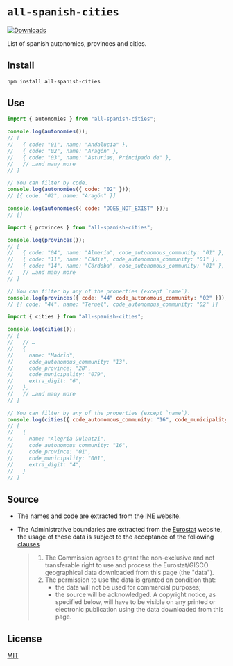 # `all-spanish-cities`

[![Downloads][downloads-badge]][downloads]

List of spanish autonomies, provinces and cities.

## Install

```sh
npm install all-spanish-cities
```

## Use

```js
import { autonomies } from "all-spanish-cities";

console.log(autonomies());
// [
//   { code: "01", name: "Andalucía" },
//   { code: "02", name: "Aragón" },
//   { code: "03", name: "Asturias, Principado de" },
//   // …and many more
// ]

// You can filter by code.
console.log(autonomies({ code: "02" }));
// [{ code: "02", name: "Aragón" }]

console.log(autonomies({ code: "DOES_NOT_EXIST" }));
// []
```

```js
import { provinces } from "all-spanish-cities";

console.log(provinces());
// [
//   { code: "04", name: "Almería", code_autonomous_community: "01" },
//   { code: "11", name: "Cádiz", code_autonomous_community: "01" },
//   { code: "14", name: "Córdoba", code_autonomous_community: "01" },
//   // …and many more
// ]

// You can filter by any of the properties (except `name`).
console.log(provinces({ code: "44" code_autonomous_community: "02" }));
// [{ code: "44", name: "Teruel", code_autonomous_community: "02" }]
```

```js
import { cities } from "all-spanish-cities";

console.log(cities());
// [
//   // …
//   {
//     name: "Madrid",
//     code_autonomous_community: "13",
//     code_province: "28",
//     code_municipality: "079",
//     extra_digit: "6",
//   },
//   // …and many more
// ]

// You can filter by any of the properties (except `name`).
console.log(cities({ code_autonomous_community: "16", code_municipality: "001" }));
// [
//   {
//     name: "Alegría-Dulantzi",
//     code_autonomous_community: "16",
//     code_province: "01",
//     code_municipality: "001",
//     extra_digit: "4",
//   }
// ]
```

## Source

- The names and code are extracted from the [INE][ine] website.

- The Administrative boundaries are extracted from the [Eurostat][Eurostat] website, the usage of these data is subject to the acceptance of the following [clauses][clauses]

  > 1. The Commission agrees to grant the non-exclusive and not transferable right to use and process the Eurostat/GISCO geographical data downloaded from this page (the "data").
  > 2. The permission to use the data is granted on condition that:
  >     - the data will not be used for commercial purposes;
  >     - the source will be acknowledged. A copyright notice, as specified below, will have to be visible on any printed or electronic publication using the data downloaded from this page.

## License

[MIT][license]

<!-- Definition -->

[ine]: https://www.ine.es/dyngs/INEbase/es/operacion.htm?c=Estadistica_C&cid=1254736177031&menu=ultiDatos&idp=1254734710990
[eurostat]: https://ec.europa.eu/eurostat/web/gisco/geodata/reference-data/administrative-units-statistical-units/countries
[clauses]: https://ec.europa.eu/eurostat/web/gisco/geodata/reference-data/administrative-units-statistical-units

[downloads-badge]: https://img.shields.io/npm/dm/all-spanish-cities.svg
[downloads]: https://www.npmjs.com/package/all-spanish-cities
[license]: LICENSE
